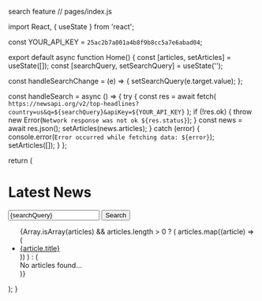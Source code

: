 search feature
// pages/index.js

import React, { useState } from 'react';

const YOUR_API_KEY = `25ac2b7a001a4b8f9b8cc5a7e6abad04`;

export default async function Home() {
const [articles, setArticles] = useState([]);
const [searchQuery, setSearchQuery] = useState('');

const handleSearchChange = (e) => {
setSearchQuery(e.target.value);
};

const handleSearch = async () => {
try {
const res = await fetch(
`https://newsapi.org/v2/top-headlines?country=us&q=${searchQuery}&apiKey=${YOUR_API_KEY}`
);
if (!res.ok) {
throw new Error(`Network response was not ok ${res.status}`);
}
const news = await res.json();
setArticles(news.articles);
} catch (error) {
console.error(`Error occurred while fetching data: ${error}`);
setArticles([]);
}
};

return (
<div>
<h1>Latest News</h1>
<div>
<input
          type="text"
          placeholder="Search for news..."
          value={searchQuery}
          onChange={handleSearchChange}
        />
<button onClick={handleSearch}>Search</button>
</div>
<ul>
{Array.isArray(articles) && articles.length > 0 ? (
articles.map((article) => (
<li key={article.title}>
<a href={article.url}>{article.title}</a>
</li>
))
) : (
<div>No articles found...</div>
)}
</ul>
</div>
);
}
